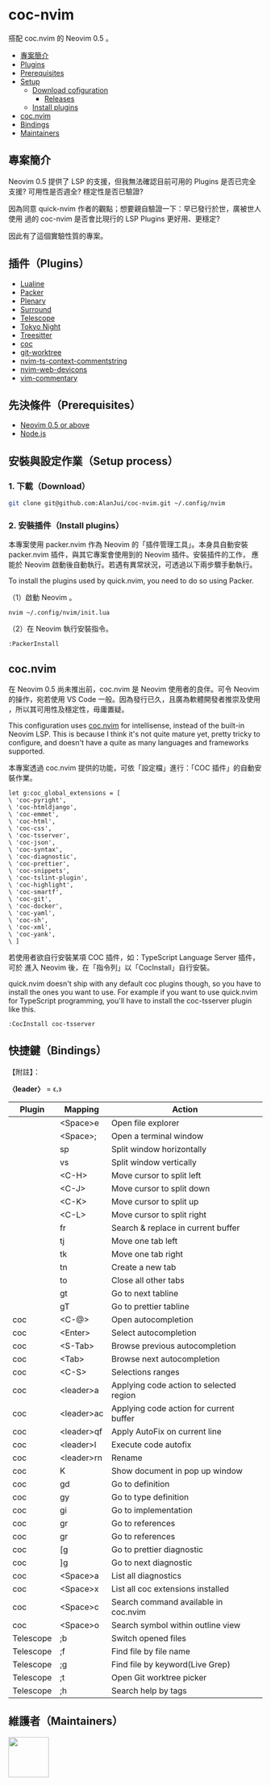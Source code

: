 # coc-nvim

搭配 coc.nvim 的 Neovim 0.5 。

- [專案簡介](#what-is-this)
- [Plugins](#plugins)
- [Prerequisites](#prerequisites)
- [Setup](#setup-quicknvim)
  - [Download cofiguration](#1-download-configuration)
    - [Releases](#releases)
  - [Install plugins](#2-install-plugins)
- [coc.nvim](#cocnvim)
- [Bindings](#bindings)
- [Maintainers](#maintainers)

## 專案簡介

Neovim 0.5 提供了 LSP 的支援，但我無法確認目前可用的 Plugins 是否已完全支援?
可用性是否週全? 穩定性是否已驗證?

因為同意 quick-nvim 作者的觀點；想要親自驗證一下：早已發行於世，廣被世人使用
過的 coc-nvim 是否會比現行的 LSP Plugins 更好用、更穩定?

因此有了這個實驗性質的專案。

## 插件（Plugins）

- [Lualine](https://github.com/nvim-lualine/lualine.nvim)
- [Packer](https://github.com/wbthomason/packer.nvim)
- [Plenary](https://github.com/nvim-lua/plenary.nvim)
- [Surround](https://github.com/blackCauldron7/surround.nvim)
- [Telescope](https://github.com/nvim-telescope/telescope.nvim)
- [Tokyo Night](https://github.com/folke/tokyonight.nvim)
- [Treesitter](https://github.com/nvim-treesitter/nvim-treesitter)
- [coc](https://github.com/neoclide/coc.nvim)
- [git-worktree](https://github.com/ThePrimeagen/git-worktree.nvim)
- [nvim-ts-context-commentstring](https://github.com/JoosepAlviste/nvim-ts-context-commentstring)
- [nvim-web-devicons](https://github.com/kyazdani42/nvim-web-devicons)
- [vim-commentary](https://github.com/tpope/vim-commentary/)

## 先決條件（Prerequisites）

- [Neovim 0.5 or above](https://neovim.io)
- [Node.js](https://nodejs.org)

## 安裝與設定作業（Setup process）

### 1. 下載（Download）

```sh
git clone git@github.com:AlanJui/coc-nvim.git ~/.config/nvim
```

### 2. 安裝插件（Install plugins）

本專案使用 packer.nvim 作為 Neovim 的「插件管理工具」。本身具自動安裝
packer.nvim 插件，與其它專案會使用到的 Neovim 插件。安裝插件的工作，
應能於 Neovim 啟動後自動執行。若遇有異常狀況，可透過以下兩步驟手動執行。

To install the plugins used by quick.nvim, you need to do so using Packer.

（1）啟動 Neovim 。

```
nvim ~/.config/nvim/init.lua
```

（2）在 Neovim 執行安裝指令。

```
:PackerInstall
```

## coc.nvim

在 Neovim 0.5 尚未推出前，coc.nvim 是 Neovim 使用者的良伴。可令 Neovim
的操作，宛若使用 VS Code 一般。因為發行已久，且廣為軟體開發者推崇及使用
，所以其可用性及穩定性，毋庸置疑。

This configuration uses [coc.nvim](https://github.com/neoclide/coc.nvim) for
intellisense, instead of the built-in Neovim LSP. This is because I think it's
not quite mature yet, pretty tricky to configure, and doesn't have a quite as
many languages and frameworks supported.

本專案透過 coc.nvim 提供的功能，可依「設定檔」進行：「COC 插件」的自動安裝作業。

```vim
let g:coc_global_extensions = [
\ 'coc-pyright',
\ 'coc-htmldjango',
\ 'coc-emmet',
\ 'coc-html',
\ 'coc-css',
\ 'coc-tsserver',
\ 'coc-json',
\ 'coc-syntax',
\ 'coc-diagnostic',
\ 'coc-prettier',
\ 'coc-snippets',
\ 'coc-tslint-plugin',
\ 'coc-highlight',
\ 'coc-smartf',
\ 'coc-git',
\ 'coc-docker',
\ 'coc-yaml',
\ 'coc-sh',
\ 'coc-xml',
\ 'coc-yank',
\ ]
```

若使用者欲自行安裝某項 COC 插件，如：TypeScript Language Server 插件，可於
進入 Neovim 後，在「指令列」以「CocInstall」自行安裝。

quick.nvim doesn't ship with any default coc plugins though, so you have to
install the ones you want to use. For example if you want to use quick.nvim for
TypeScript programming, you'll have to install the coc-tsserver plugin like
this.

```
:CocInstall coc-tsserver
```

## 快捷鍵（Bindings）

【附註】：

**〈leader〉** = `《，》`

| Plugin    | Mapping      | Action                                  |
| --------- | ------------ | --------------------------------------- |
|           | \<Space\>e   | Open file explorer                      |
|           | \<Space\>;   | Open a terminal window                  |
|           | sp           | Split window horizontally               |
|           | vs           | Split window vertically                 |
|           | \<C-H\>      | Move cursor to split left               |
|           | \<C-J\>      | Move cursor to split down               |
|           | \<C-K\>      | Move cursor to split up                 |
|           | \<C-L\>      | Move cursor to split right              |
|           | fr           | Search & replace in current buffer      |
|           | tj           | Move one tab left                       |
|           | tk           | Move one tab right                      |
|           | tn           | Create a new tab                        |
|           | to           | Close all other tabs                    |
|           | gt           | Go to next tabline                      |
|           | gT           | Go to prettier tabline                  |
| coc       | \<C-@\>      | Open autocompletion                     |
| coc       | \<Enter\>    | Select autocompletion                   |
| coc       | \<S-Tab\>    | Browse previous autocompletion          |
| coc       | \<Tab\>      | Browse next autocompletion              |
| coc       | \<C-S\>      | Selections ranges                       |
| coc       | \<leader\>a  | Applying code action to selected region |
| coc       | \<leader\>ac | Applying code action for current buffer |
| coc       | \<leader\>qf | Apply AutoFix on current line           |
| coc       | \<leader\>l  | Execute code autofix                    |
| coc       | \<leader\>rn | Rename                                  |
| coc       | K            | Show document in pop up window          |
| coc       | gd           | Go to definition                        |
| coc       | gy           | Go to type definition                   |
| coc       | gi           | Go to implementation                    |
| coc       | gr           | Go to references                        |
| coc       | gr           | Go to references                        |
| coc       | [g           | Go to prettier diagnostic               |
| coc       | ]g           | Go to next diagnostic                   |
| coc       | \<Space\>a   | List all diagnostics                    |
| coc       | \<Space\>x   | List all coc extensions installed       |
| coc       | \<Space\>c   | Search command available in coc.nvim    |
| coc       | \<Space\>o   | Search symbol within outline view       |
| Telescope | ;b           | Switch opened files                     |
| Telescope | ;f           | Find file by file name                  |
| Telescope | ;g           | Find file by keyword(Live Grep)         |
| Telescope | ;t           | Open Git worktree picker                |
| Telescope | ;h           | Search help by tags                     |

## 維護者（Maintainers）

<a href="https://github.com/albingroen"> 
  <img src="https://avatars.githubusercontent.com/u/2138279?v=4" width="80" height="80" />
</a>
